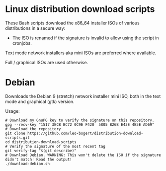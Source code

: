 # Linux distribution download scripts

These Bash scripts download the x86_64 installer ISOs of various distributions in a secure way:
- The ISO is renamed if the signature is invalid to allow using the script in cronjobs.

Text mode network installers aka mini ISOs are preferred where available.

Full / graphical ISOs are used otherwise.

# Debian

Downloads the Debian 9 (stretch) network installer mini ISO, both in the text mode and graphical (gtk) version.

Usage:
```shell
# Download my GnuPG key to verify the signature on this repository.
gpg --recv-key "1517 3ECB BC72 0C9E F420  5805 B26B E43E 4B5E AD69"
# Download the repository
git clone https://github.com/leo-bogert/distribution-download-scripts.git
cd distribution-download-scripts
# Verify the signature of the most recent tag
git verify-tag "$(git describe)"
# Download Debian. WARNING: This won't delete the ISO if the signature didn't match! Read the output!
./download-debian.sh
```
